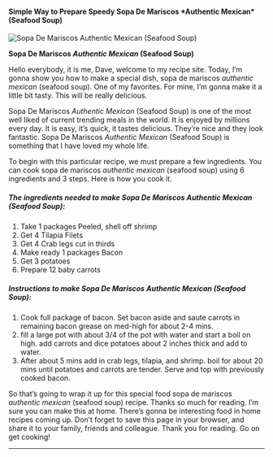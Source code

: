             

#### Simple Way to Prepare Speedy Sopa De Mariscos \*Authentic Mexican\* (Seafood Soup)

![Sopa De Mariscos <em>Authentic Mexican</em> (Seafood Soup)](https://img-global.cpcdn.com/recipes/4868178052120576/751x532cq70/sopa-de-mariscos-authentic-mexican-seafood-soup-recipe-main-photo.jpg)

**Sopa De Mariscos <em>Authentic Mexican</em> (Seafood Soup)**

Hello everybody, it is me, Dave, welcome to my recipe site. Today, I’m gonna show you how to make a special dish, sopa de mariscos _authentic mexican_ (seafood soup). One of my favorites. For mine, I’m gonna make it a little bit tasty. This will be really delicious.

Sopa De Mariscos _Authentic Mexican_ (Seafood Soup) is one of the most well liked of current trending meals in the world. It is enjoyed by millions every day. It is easy, it’s quick, it tastes delicious. They’re nice and they look fantastic. Sopa De Mariscos _Authentic Mexican_ (Seafood Soup) is something that I have loved my whole life.

To begin with this particular recipe, we must prepare a few ingredients. You can cook sopa de mariscos _authentic mexican_ (seafood soup) using 6 ingredients and 3 steps. Here is how you cook it.

##### The ingredients needed to make Sopa De Mariscos _Authentic Mexican_ (Seafood Soup):

1.  Take 1 packages Peeled, shell off shrimp
2.  Get 4 Tilapia Filets
3.  Get 4 Crab legs cut in thirds
4.  Make ready 1 packages Bacon
5.  Get 3 potatoes
6.  Prepare 12 baby carrots

##### Instructions to make Sopa De Mariscos _Authentic Mexican_ (Seafood Soup):

1.  Cook full package of bacon. Set bacon aside and saute carrots in remaining bacon grease on med-high for about 2-4 mins.
2.  fill a large pot with about 3/4 of the pot with water and start a boil on high. add carrots and dice potatoes about 2 inches thick and add to water.
3.  After about 5 mins add in crab legs, tilapia, and shrimp. boil for about 20 mins until potatoes and carrots are tender. Serve and top with previously cooked bacon.

So that’s going to wrap it up for this special food sopa de mariscos _authentic mexican_ (seafood soup) recipe. Thanks so much for reading. I’m sure you can make this at home. There’s gonna be interesting food in home recipes coming up. Don’t forget to save this page in your browser, and share it to your family, friends and colleague. Thank you for reading. Go on get cooking!

* * *